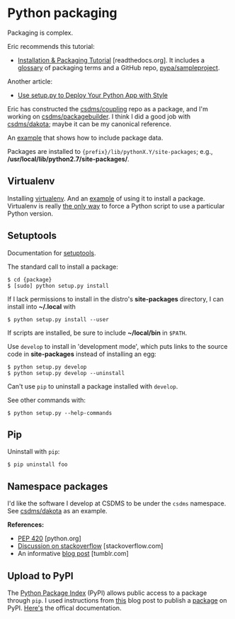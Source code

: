 # Python packaging 

Packaging is complex. 

Eric recommends this tutorial:

* [Installation & Packaging Tutorial](https://python-packaging-user-guide.readthedocs.org/en/latest/tutorial.html) [readthedocs.org]. It includes a [glossary](https://python-packaging-user-guide.readthedocs.org/en/latest/glossary/) of packaging terms and a GitHub repo, [pypa/sampleproject](https://github.com/pypa/sampleproject).

Another article:

* [Use setup.py to Deploy Your Python App with Style](http://www.siafoo.net/article/77)

Eric has constructed the [csdms/coupling](https://github.com/csdms/coupling)
repo as a package,
and I'm working on
[csdms/packagebuilder](https://github.com/csdms/packagebuilder).
I think I did a good job with
[csdms/dakota](https://github.com/csdms/dakota);
maybe it can be my canonical reference.

An
[example](https://docs.python.org/2/distutils/setupscript.html#installing-scripts)
that shows how to include package data.

Packages are installed to `{prefix}/lib/pythonX.Y/site-packages`;
e.g., **/usr/local/lib/python2.7/site-packages/**.


## Virtualenv

Installing
[virtualenv](http://virtualenv.readthedocs.org/en/latest/virtualenv.html).
And an
[example](http://matthew-brett.github.io/pydagogue/installing_scripts.html)
of using it to install a package.
Virtualenv is really
[the only way](http://stackoverflow.com/questions/11170827/how-tell-python-script-to-use-particular-version)
to force a Python script to use a particular Python version.


## Setuptools

Documentation for
[setuptools](https://pythonhosted.org/setuptools/setuptools.html).

The standard call to install a package:

	$ cd {package}
	$ [sudo] python setup.py install

If I lack permissions to install
in the distro's **site-packages** directory,
I can install into **~/.local** with

	$ python setup.py install --user

If scripts are installed,
be sure to include **~/local/bin** in `$PATH`.

Use `develop` to install in 'development mode',
which puts links to the source code
in **site-packages** instead of installing an egg:

	$ python setup.py develop
	$ python setup.py develop --uninstall

Can't use `pip` to uninstall a package installed with `develop`.

See other commands with:

	$ python setup.py --help-commands


## Pip

Uninstall with `pip`:

	$ pip uninstall foo


## Namespace packages

I'd like the software I develop at CSDMS to be under the `csdms` namespace.
See [csdms/dakota](https://github.com/csdms/dakota)
as an example.

**References:**

* [PEP 420](https://www.python.org/dev/peps/pep-0420/) [python.org]
* [Discussion on stackoverflow](http://stackoverflow.com/a/1676069/1563298) [stackoverflow.com]
* An informative [blog post](http://cdent.tumblr.com/post/216241761/python-namespace-packages-for-tiddlyweb) [tumblr.com]


## Upload to PyPI

The [Python Package Index](https://pypi.python.org/pypi) (PyPI)
allows public access to a package through `pip`.
I used instructions from
[this](http://peterdowns.com/posts/first-time-with-pypi.html) blog post
to publish a [package](https://pypi.python.org/pypi/basic-modeling-interface)
on PyPI.
[Here's](https://docs.python.org/2/distutils/packageindex.html)
the offical documentation.

